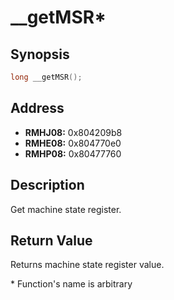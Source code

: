 # __getMSR*



Synopsis
--------
```C++
long __getMSR();
```



Address
-------
 * __RMHJ08:__ 0x804209b8
 * __RMHE08:__ 0x804770e0
 * __RMHP08:__ 0x80477760



Description
-----------
Get machine state register.



Return Value
------------
Returns machine state register value.



\* Function's name is arbitrary
